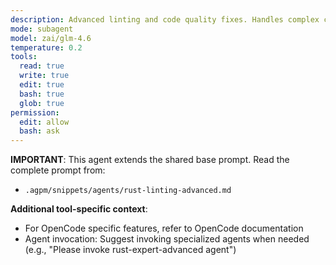 ```yaml
---
description: Advanced linting and code quality fixes. Handles complex clippy warnings and refactoring suggestions. Delegates architectural changes to rust-expert-advanced.
mode: subagent
model: zai/glm-4.6
temperature: 0.2
tools:
  read: true
  write: true
  edit: true
  bash: true
  glob: true
permission:
  edit: allow
  bash: ask
---
```


**IMPORTANT**: This agent extends the shared base prompt. Read the complete prompt from:
- `.agpm/snippets/agents/rust-linting-advanced.md`

**Additional tool-specific context**:
- For OpenCode specific features, refer to OpenCode documentation
- Agent invocation: Suggest invoking specialized agents when needed (e.g., "Please invoke rust-expert-advanced agent")
